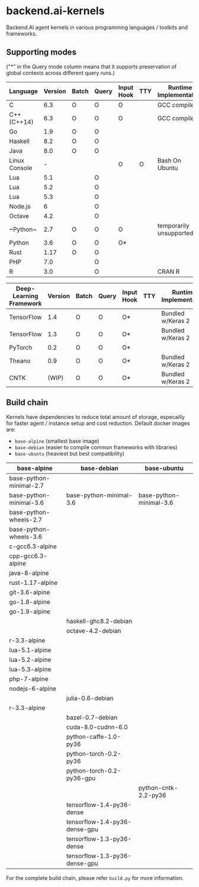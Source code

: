 # backend.ai-kernels

Backend.AI agent kernels in various programming languages / toolkits and frameworks.

## Supporting modes

("\*" in the Query mode column means that it supports preservation of global contexts across different query runs.)

| Language      | Version | Batch | Query | Input Hook | TTY | Runtime Implementation |
|---------------|------|---|---|-----|---|-------------------|
| C             | 6.3  | O | O | O   |   | GCC compiler      |
| C++ (C++14)   | 6.3  | O | O | O   |   | GCC compiler      |
| Go            | 1.9  | O | O |     |   |                   | 
| Haskell       | 8.2  | O | O |     |   |                   |
| Java          | 8.0  | O | O |     |   |                   |
| Linux Console | -    |   |   | O   | O | Bash On Ubuntu    |  
| Lua           | 5.1  |   | O |     |   |                   |
| Lua           | 5.2  |   | O |     |   |                   |
| Lua           | 5.3  |   | O |     |   |                   |
| Node.js       | 6    |   | O |     |   |                   |
| Octave        | 4.2  |   | O |     |   |                   |
| ~Python~      | 2.7  | O | O | O   |   | temporarily unsupported |
| Python        | 3.6  | O | O | O\* |   |                   | 
| Rust          | 1.17 | O | O |     |   |                   | 
| PHP           | 7.0  |   | O |     |   |                   |
| R             | 3.0  |   | O |     |   | CRAN R            |

| Deep-Learning Framework | Version  | Batch | Query | Input Hook | TTY | Runtime Implementation |
|---------------|------|---|---|-----|---|-------------------|
| TensorFlow    | 1.4  | O | O | O\* |   | Bundled w/Keras 2 |
| TensorFlow    | 1.3  | O | O | O\* |   | Bundled w/Keras 2 |
| PyTorch       | 0.2  | O | O | O\* |   |                   |
| Theano        | 0.9  | O | O | O\* |   | Bundled w/Keras 2 |
| CNTK          |(WIP) | O | O | O\* |   | Bundled w/Keras 2 |

## Build chain

Kernels have dependencies to reduce total amount of storage, especailly for faster agent / instance setup and cost reduction. Default docker images are:

 * `base-alpine` (smallest base image)
 * `base-debian` (easier to compile common frameworks with libraries)
 * `base-ubuntu` (heaviest but best compatibility)

| base-alpine             | base-debian                  | base-ubuntu             | 
|-------------------------|------------------------------|-------------------------|
| base-python-minimal-2.7 |                              |                         |
| base-python-minimal-3.6 | base-python-minimal-3.6      | base-python-minimal-3.6 |
| base-python-wheels-2.7  |                              |                         |
| base-python-wheels-3.6  |                              |                         |
| c-gcc6.3-alpine         |                              |                         |
| cpp-gcc6.3-alpine       |                              |                         |
| java-8-alpine           |                              |                         |
| rust-1.17-alpine        |                              |                         |
| git-3.6-alpine          |                              |                         |
| go-1.8-alpine           |                              |                         |
| go-1.9-alpine           |                              |                         |
|                         | haskell-ghc8.2-debian        |                         |
|                         | octave-4.2-debian            |                         |
| r-3.3-alpine            |                              |                         |
| lua-5.1-alpine          |                              |                         |
| lua-5.2-alpine          |                              |                         |
| lua-5.3-alpine          |                              |                         |
| php-7-alpine            |                              |                         |
| nodejs-6-alpine         |                              |                         |
|                         | julia-0.6-debian             |                         |
| r-3.3-alpine            |                              |                         |
|                         | bazel-0.7-debian             |                         |
|                         | cuda-8.0-cudnn-6.0           |                         |
|                         | python-caffe-1.0-py36        |                         |
|                         | python-torch-0.2-py36        |                         |
|                         | python-torch-0.2-py36-gpu    |                         |
|                         |                              | python-cntk-2.2-py36    |
|                         | tensorflow-1.4-py36-dense    |                         |
|                         | tensorflow-1.4-py36-dense-gpu|                         |
|                         | tensorflow-1.3-py36-dense    |                         |
|                         | tensorflow-1.3-py36-dense-gpu|                         |

For the complete build chain, please refer `build.py` for more information.
